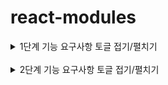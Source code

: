 # react-modules

<details>
<summary>1단계 기능 요구사항 토글 접기/펼치기</summary>
<div markdown="1">

### Modal component

- [x] 모달 props
  - [x] 모달 위치
  - [x] 모달 타이틀
  - [x] 모달 내용
  - [x] 모달 닫는 방식
    - [x] prop 이름 : closeButtonPosition : 'top' | 'bottom'
- [x] 모달 event
  - [x] 열기
  - [x] 닫기 - deem 눌러도 닫혀야된다.
  - [ ] 확인 - optional
- [x] npm으로 배포하기
- [x] 설치 후 import해서 사용하기

### Payment custom hook

- 유효성 검사 결과와 에러 정보를 반환한다.

- [x] useCardNumber
  - [x] 숫자여야한다.
  - [x] 16자리여야한다.
- [x] useCardHolder
  - [x] 영어 대문자+공백만 입력가능하다.
  - [x] 공백 포함 15자까지만 가능하다.
- [x] useExpiryDate
  - [x] 월은 1~12만 입력 가능하다. (월도 두자리로 입력해달라는 description 추가 )
  - [x] 년도 2자리 숫자만 입력 가능하다.
  - [x] 년,월 조합을 봤을 때 오늘보다 과거이면 에러를 낸다.
- [x] useCVC
  - [x] 3자리 숫자만 입력 가능하다.
- [x] useCardType
  - [x] 선택한 값이 있는지 검증한다.
- [x] usePassword
  - [x] 2자리 숫자만 입력 가능하다.
- [x] npm으로 배포하기
- [x] 설치 후 import해서 사용하기

  ### Storybook

  - [x] 모달 위치에 대한 테스트 시나리오
  - [x] 모달 내용에 대한 테스트 시나리오
  - [x] 모달 이벤트 핸들러에 대한 테스트 시나리오

  ### RTL

  - [x] 페이먼트 유효성 검사 커스텀 훅의 동작을 검증
  - [x] 다양한 입력 값에 대한 커스텀 훅의 결과 - [x] 유효성 통과하는 경우 - [x] 유효성 통과하지 않는 경우
  </div>
  </details>

<br/>

<details>
<summary>2단계 기능 요구사항 토글 접기/펼치기</summary>
<div markdown="2">

### Modal component

- [ ] 다양한 모달 종류 대응
  - [ ] 확인(Alert) 모달 구현
  - [ ] 확인/취소(Confirm) 모달 구현
  - [ ] 입력(Prompt) 모달 구현
- [ ] 모달 크기 옵션 추가
  - [ ] small, medium, large 크기 옵션 prop 전달받아 모달 크기 조절

### Storybook

- [ ] 확인(Alert) 모달 스토리 작성
- [ ] 확인/취소(Confirm) 모달 스토리 작성
- [ ] 입력(Prompt) 모달 스토리 작성
- [ ] 모달 크기 옵션별 스토리 작성

### Payment custom hook

- [x] 4개의 인풋창에서 1개의 인풋창으로 변경
- [x] 카드번호 유효성 검사 수정 : 14~16자리의 숫자인지 검사
- [x] 입력한 카드번호 자릿수에 따라 카드 브랜드 식별 로직 추가
  - 14자리:
    - [x] 36으로 시작하면 Diners
  - 15자리:
    - [x] 34, 37로 시작하면 AMEX
  - 16자리:
    - [x] 4로 시작하면 VISA
    - [x] 51~55로 시작하면 MASTER
    - [x] 622126~622925, 624~626, 6282~6288로 시작하면 유니온페이
- [ ] 카드 번호 포맷팅 기능 추가
  - [ ] 14자리: [4, 6, 4]
  - [ ] 15자리: [4, 6, 5]
  - [ ] 16자리: [4, 4, 4, 4]

### RTL

- [ ] 카드사 식별 및 유효성 검사 로직 테스트
  - [ ] Diners 카드 식별 및 유효성 검사 테스트
  - [ ] AMEX 카드 식별 및 유효성 검사 테스트
  - [ ] 유니온페이 카드 식별 및 유효성 검사 테스트
  - [ ] VISA 카드 식별 및 유효성 검사 테스트
  - [ ] MASTER 카드 식별 및 유효성 검사 테스트
- [ ] 카드 번호 포맷팅 기능 테스트
  - [ ] 각 카드사별 포맷팅 규칙 적용 테스트

### Integrated

- [ ] 구현한 모달과 커스텀 훅 모듈을 이전 프로젝트와 연동하여 직접 사용

</div>
</details>
